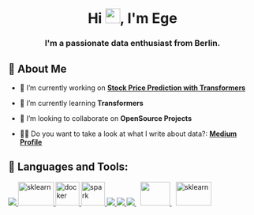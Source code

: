 <h1 align="center">Hi <img src="https://raw.githubusercontent.com/MartinHeinz/MartinHeinz/master/wave.gif" width="30px" height="30px">, I'm Ege</h1>
<h3 align="center">I'm a passionate data enthusiast from Berlin.</h3>


## 🙋 About Me

- 🔭 I’m currently working on **[Stock Price Prediction with Transformers](https://github.com/egeatmaca/stock_price_prediction)**

- 🌱 I’m currently learning **Transformers**

- 👯 I’m looking to collaborate on **OpenSource Projects**

- 👨‍💻 Do you want to take a look at what I write about data?: **[Medium Profile](https://medium.com/@egeatmaca)**

## 🚀 Languages and Tools:

<p align="left"> 
    <a href="https://www.python.org" target="_blank"> <img src="https://img.icons8.com/color/48/000000/python.png"/> </a> 
    <a href="https://scikit-learn.org/" target="_blank"> <img src="https://scikit-learn.org/stable/_static/scikit-learn-logo-small.png" alt="sklearn" width="72" height="48"/> </a> 
    <a href="https://www.tensorflow.org/" target="_blank"> <img src="https://cdn.icon-icons.com/icons2/2699/PNG/512/tensorflow_logo_icon_168671.png" alt="docker" width="48" height="48"/> </a> 
    <a href="https://spark.apache.org/" target="_blank"> <img src="https://apache.org/logos/res/spark/spark.png" alt="spark" height="48"/> </a><a href="https://developer.mozilla.org/en-US/docs/Web/JavaScript" target="_blank"> <img src="https://img.icons8.com/color/48/000000/javascript.png"/> </a> 
    <a href="https://www.java.com" target="_blank"> <img src="https://img.icons8.com/color/48/000000/java-coffee-cup-logo.png"/> </a> 
    <a style="padding-right:8px;" href="https://www.mysql.com/" target="_blank"> <img src="https://img.icons8.com/fluent/50/000000/mysql-logo.png"/> </a>    
    <a style="padding-right:8px;" href="https://www.mongodb.com/" target="_blank"> <img src="https://pluspng.com/img-png/logo-mongodb-png-mongodb-logo-anything-but-the-simplest-of-web-applications-requires-a-database-to-store-and-serve-content-from-choosing-the-right-database-and-structuring-413.png" width="60" height="48"/> </a>
    <a style="padding-right:8px;" href="https://www.docker.com/" target="_blank"> <img src="https://www.docker.com/wp-content/uploads/2022/03/vertical-logo-monochromatic.png"alt="sklearn" width="72" height="48"/> </a>
    
    
</p>
